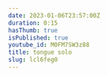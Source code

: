 ```yaml
---
date: 2023-01-06T23:57:00Z
duration: 0:15
hasThumb: true
isPublished: true
youtube_id: M0FM7SW3z88
title: tongue solo
slug: lcl6feg0
---
```


